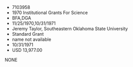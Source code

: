 * 7103958
* 1970 Institutional Grants For Science
* BFA,DGA
* 11/25/1970,10/31/1971
* Jeremy Taylor, Southeastern Oklahoma State University
* Standard Grant
*   name not available
* 10/31/1971
* USD 13,977.00

NONE